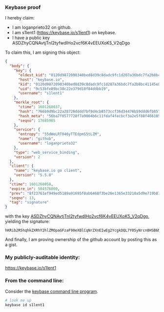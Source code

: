 ### Keybase proof

I hereby claim:

  * I am loganprieto32 on github.
  * I am s1lent1 (https://keybase.io/s1lent1) on keybase.
  * I have a public key ASDZhyCQNAvtjTnI2tyfwdIHo2vcf6K4vEEUXoK5_V2qDgo

To claim this, I am signing this object:

```json
{
  "body": {
    "key": {
      "eldest_kid": "0120d9872090340bed8d39c8dadc9fc1d207a36bdc7fa2b8bc41145e82b9fd5daa0e0a",
      "host": "keybase.io",
      "kid": "0120d9872090340bed8d39c8dadc9fc1d207a36bdc7fa2b8bc41145e82b9fd5daa0e0a",
      "uid": "9c53bfe89bc38c22e379d10f84ddbb19",
      "username": "s1lent1"
    },
    "merkle_root": {
      "ctime": 1601268037,
      "hash": "766b9d9bc22a28726dddd7bf9d4cb8573ccf36d34476b59ddd6fb8575f15745c57d303e8d51226387a28670f30688518bccb85cc364c23325d267b3ba07004a6",
      "hash_meta": "56ba7f0577728f7a9004b6c11fdaf4fecbcf3a2e5f88f46610543bc283b04bb2",
      "seqno": 17685905
    },
    "service": {
      "entropy": "55dWeLRT046yTTEdpmS5tLZM",
      "name": "github",
      "username": "loganprieto32"
    },
    "type": "web_service_binding",
    "version": 2
  },
  "client": {
    "name": "keybase.io go client",
    "version": "5.5.0"
  },
  "ctime": 1601268058,
  "expire_in": 504576000,
  "prev": "8f23761ef949ed5189a91695f0ab6468f3be26e1365e33210a5d9e719b870e41",
  "seqno": 13,
  "tag": "signature"
}
```

with the key [ASDZhyCQNAvtjTnI2tyfwdIHo2vcf6K4vEEUXoK5_V2qDgo](https://keybase.io/s1lent1), yielding the signature:

```
hKRib2R5hqhkZXRhY2hlZMOpaGFzaF90eXBlCqNrZXnEIwEg2YcgkDQL7Y05yNrcn8HSB6Nr3H+iuLxBFF6Cuf1dqg4Kp3BheWxvYWTESpcCDcQgjyN2HvlJ7VGJqRaV8KtkaPO+JuE2XjMhCl2ecZuHDkHEICWHHS8Mhez/qY1z8Ztj36Ni1BOezMHUAJ06fv1WUXyfAgHCo3NpZ8RA2qMc+FxlFUnl+fsvLAbbH91ApaZnJQ3aLWjfIqdOvLigQYpolqa8AYHlTEcBCQOBCkUX2P1WYokobVArhZqtCahzaWdfdHlwZSCkaGFzaIKkdHlwZQildmFsdWXEIG/fnEMgQGh25qfYCJLOO3QOgqeVH7LWC4I/QXRHNCruo3RhZ80CAqd2ZXJzaW9uAQ==

```

And finally, I am proving ownership of the github account by posting this as a gist.

### My publicly-auditable identity:

https://keybase.io/s1lent1

### From the command line:

Consider the [keybase command line program](https://keybase.io/download).

```bash
# look me up
keybase id s1lent1
```
